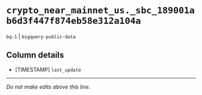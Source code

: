 # `crypto_near_mainnet_us._sbc_189001ab6d3f447f874eb58e312a104a`
`bq-1` | `bigquery-public-data`

## Column details
* [TIMESTAMP] `last_update`

-------------------------------------------------------------------------------
*Do not make edits above this line.*
